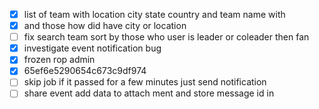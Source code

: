 - [x] list of team with location city state country and team name with 
- [x] and those how did have  city or location
- [ ] fix search team sort by those who user is leader or coleader then fan
- [x] investigate event notification bug
- [x] frozen rop admin
- [x] 65ef6e5290654c673c9df974
- [ ] skip job if it passed for a few minutes just send notification 
- [ ] share event add data to attach ment and store message id in 